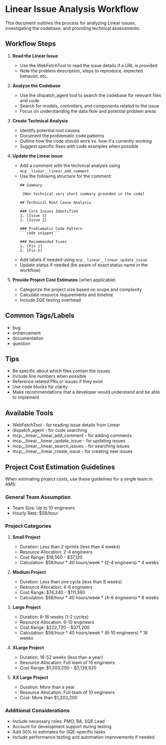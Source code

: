 # Linear Issue Analysis Workflow

This document outlines the process for analyzing Linear issues, investigating the codebase, and providing technical assessments.

## Workflow Steps

1. **Read the Linear Issue**
   - Use the WebFetchTool to read the issue details if a URL is provided
   - Note the problem description, steps to reproduce, expected behavior, etc.

2. **Analyze the Codebase**
   - Use the dispatch_agent tool to search the codebase for relevant files and code
   - Search for models, controllers, and components related to the issue
   - Focus on understanding the data flow and potential problem areas

3. **Create Technical Analysis**
   - Identify potential root causes
   - Document the problematic code patterns
   - Outline how the code should work vs. how it's currently working
   - Suggest specific fixes with code examples when possible

4. **Update the Linear Issue**
   - Add a comment with the technical analysis using `mcp__linear__linear_add_comment`
   - Use the following structure for the comment:
     ```
     ## Summary

      [Non technical very short summary grounded in the code]

     ## Technical Root Cause Analysis

     ### Core Issues Identified
     1. [Issue 1]
     2. [Issue 2]
     
     ### Problematic Code Pattern
     ```code snippet```
     
     ### Recommended Fixes
     1. [Fix 1]
     2. [Fix 2]
     ```
   - Add labels if needed using `mcp__linear__linear_update_issue`
   - Update status if needed (be aware of exact status name in the workflow)

5. **Provide Project Cost Estimates** (when applicable)
   - Categorize the project size based on scope and complexity
   - Calculate resource requirements and timeline
   - Include SQE testing overhead

## Common Tags/Labels
- bug
- enhancement
- documentation
- question

## Tips
- Be specific about which files contain the issues
- Include line numbers when possible
- Reference related PRs or issues if they exist
- Use code blocks for clarity
- Make recommendations that a developer would understand and be able to implement

## Available Tools
- WebFetchTool - for reading issue details from Linear
- dispatch_agent - for code searching
- mcp__linear__linear_add_comment - for adding comments
- mcp__linear__linear_update_issue - for updating issues
- mcp__linear__linear_search_issues - for searching issues
- mcp__linear__linear_create_issue - for creating new issues

## Project Cost Estimation Guidelines

When estimating project costs, use these guidelines for a single team in AMS:

### General Team Assumption
- Team Size: Up to 10 engineers
- Hourly Rate: $58/hour

### Project Categories

1. **Small Project**
   - Duration: Less than 2 sprints (less than 4 weeks)
   - Resource Allocation: 2-4 engineers
   - Cost Range: $18,560 - $37,120
   - Calculation: $58/hour * 40 hours/week * (2-4 engineers) * 4 weeks

2. **Medium Project**
   - Duration: Less than one cycle (less than 8 weeks)
   - Resource Allocation: 4-6 engineers
   - Cost Range: $74,240 - $111,360
   - Calculation: $58/hour * 40 hours/week * (4-6 engineers) * 8 weeks

3. **Large Project**
   - Duration: 8-16 weeks (1-2 cycles)
   - Resource Allocation: 6-10 engineers
   - Cost Range: $222,720 - $371,200
   - Calculation: $58/hour * 40 hours/week * (6-10 engineers) * 16 weeks

4. **XLarge Project**
   - Duration: 16-52 weeks (less than a year)
   - Resource Allocation: Full team of 10 engineers
   - Cost Range: $1,203,200 - $3,129,920

5. **XX Large Project**
   - Duration: More than a year
   - Resource Allocation: Full team of 10 engineers
   - Cost: More than $1,203,200

### Additional Considerations
- Include necessary roles: PMO, BA, SQE Lead
- Account for development support during testing
- Add 30% to estimates for SQE-specific tasks
- Include performance testing and automation improvements if needed